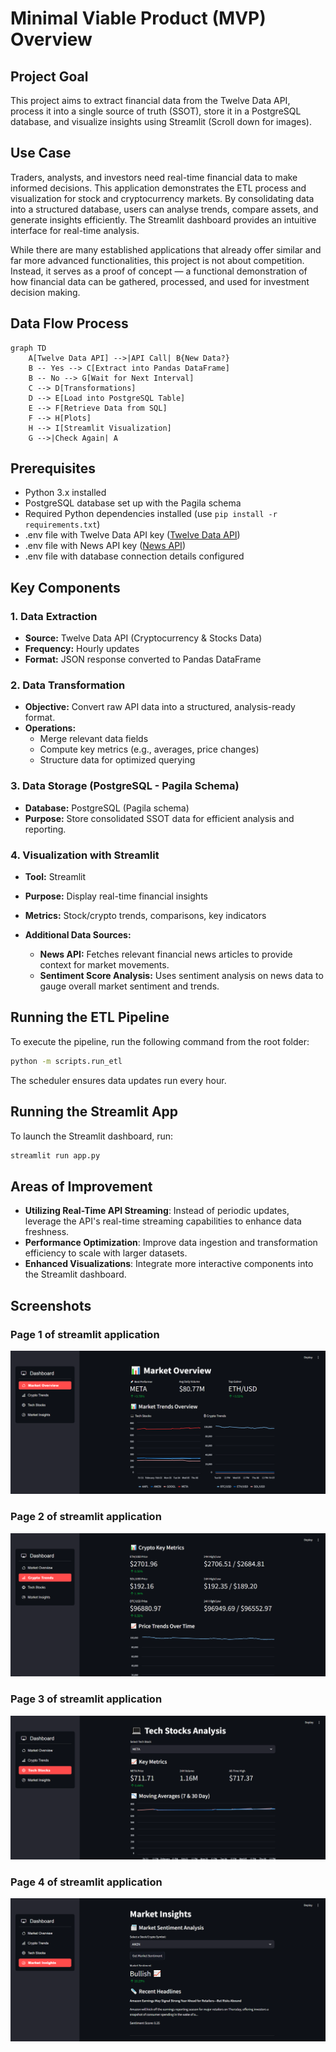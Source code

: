 # Minimal Viable Product (MVP) Overview

## Project Goal

This project aims to extract financial data from the Twelve Data API, process it into a single source of truth (SSOT), store it in a PostgreSQL database, and visualize insights using Streamlit (Scroll down for images).

## Use Case

Traders, analysts, and investors need real-time financial data to make informed decisions. This application demonstrates the ETL process and visualization for stock and cryptocurrency markets. By consolidating data into a structured  database, users can analyse trends, compare assets, and generate insights efficiently. The Streamlit dashboard provides an intuitive interface for real-time analysis.

While there are many established applications  that already offer similar and far more advanced functionalities, this project is not about competition. Instead, it serves as a proof of concept — a functional demonstration of how financial data can be gathered, processed, and used for investment decision making.

## Data Flow Process

```mermaid
graph TD
    A[Twelve Data API] -->|API Call| B{New Data?}
    B -- Yes --> C[Extract into Pandas DataFrame]
    B -- No --> G[Wait for Next Interval]
    C --> D[Transformations]
    D --> E[Load into PostgreSQL Table]
    E --> F[Retrieve Data from SQL]
    F --> H[Plots]
    H --> I[Streamlit Visualization]
    G -->|Check Again| A
```

## Prerequisites

- Python 3.x installed
- PostgreSQL database set up with the Pagila schema
- Required Python dependencies installed (use `pip install -r requirements.txt`)
- .env file with Twelve Data API key ([Twelve Data API](https://twelvedata.com/))
- .env file with News API key ([News API](https://newsapi.org/))
- .env file with database connection details configured

## Key Components

### **1. Data Extraction**

- **Source:** Twelve Data API (Cryptocurrency & Stocks Data)
- **Frequency:** Hourly updates
- **Format:** JSON response converted to Pandas DataFrame

### **2. Data Transformation**

- **Objective:** Convert raw API data into a structured, analysis-ready format.
- **Operations:**
  - Merge relevant data fields
  - Compute key metrics (e.g., averages, price changes)
  - Structure data for optimized querying

### **3. Data Storage (PostgreSQL - Pagila Schema)**

- **Database:** PostgreSQL (Pagila schema)
- **Purpose:** Store consolidated SSOT data for efficient analysis and reporting.

### **4. Visualization with Streamlit**

- **Tool:** Streamlit

- **Purpose:** Display real-time financial insights

- **Metrics:** Stock/crypto trends, comparisons, key indicators

- **Additional Data Sources:**

  - **News API:** Fetches relevant financial news articles to provide context for market movements.
  - **Sentiment Score Analysis:** Uses sentiment analysis on news data to gauge overall market sentiment and trends.

## Running the ETL Pipeline

To execute the pipeline, run the following command from the root folder:

```sh
python -m scripts.run_etl
```

The scheduler ensures data updates run every hour.

## Running the Streamlit App

To launch the Streamlit dashboard, run:

```sh
streamlit run app.py
```

## Areas of Improvement

- **Utilizing Real-Time API Streaming**: Instead of periodic updates, leverage the API's real-time streaming capabilities to enhance data freshness.
- **Performance Optimization**: Improve data ingestion and transformation efficiency to scale with larger datasets.
- **Enhanced Visualizations**: Integrate more interactive components into the Streamlit dashboard.

## Screenshots

### Page 1 of streamlit application
![Page 1 of Application](images/market_overview.png)
### Page 2 of streamlit application
![Page 2 of Application](images/crypto_trends.png)
### Page 3 of streamlit application
![Page 3 of Application](images/tech_stocks.png)
### Page 4 of streamlit application
![Page 4 of Application](images/market_insights.png)


